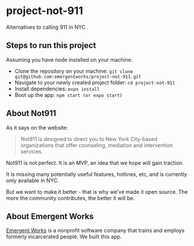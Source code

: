 # project-not-911
Alternatives to calling 911 in NYC

## Steps to run this project
Assuming you have node installed on your machine:

- Clone the repository on your machine: `git clone git@github.com:emergentworks/project-not-911.git`
- Navigate to your newly created project folder: `cd project-not-911`
- Install dependencies: `expo install`
- Boot up the app: `npm start (or expo start)`

## About Not911
As it says on the website:

> Not911 is designed to direct you to New York City-based organizations that offer counseling, mediation and intervention services.

Not911 is not perfect. It is an MVP, an idea that we hope will gain traction.

It is missing many potentially useful features, hotlines, etc, and is currently only available in NYC.

But we want to make it better - that is why we've made it open source. The more the community contributes, the better it will be.


## About Emergent Works
[Emergent Works](https://www.emergentworks.org/) is a nonprofit software company that trains and employs formerly incarcerated people. We built this app.


